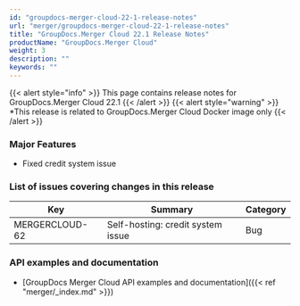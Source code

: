 ```yaml
---
id: "groupdocs-merger-cloud-22-1-release-notes"
url: "merger/groupdocs-merger-cloud-22-1-release-notes"
title: "GroupDocs.Merger Cloud 22.1 Release Notes"
productName: "GroupDocs.Merger Cloud"
weight: 3
description: ""
keywords: ""
---
```


{{< alert style="info" >}}
This page contains release notes for GroupDocs.Merger Cloud 22.1
{{< /alert >}}
{{< alert style="warning" >}}
*This release is related to GroupDocs.Merger Cloud Docker image only
{{< /alert >}}

### Major Features ###

* Fixed credit system issue

### List of issues covering changes in this release ###

|Key|Summary|Category
|---|---|---
|MERGERCLOUD-62|Self-hosting: credit system issue|Bug

### API examples and documentation ###

* [GroupDocs Merger Cloud API examples and documentation]({{< ref "merger/_index.md" >}})

